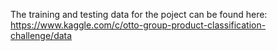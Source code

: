 The training and testing data for the poject can be found here: https://www.kaggle.com/c/otto-group-product-classification-challenge/data
